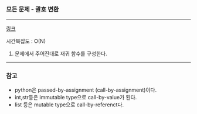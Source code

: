 ### 모든 문제 - 괄호 변환

___

[링크](https://programmers.co.kr/learn/courses/30/lessons/60058?language=python3)

시간복잡도 : O(N)

1. 문제에서 주어진대로 재귀 함수를 구성한다.
___
### 참고
* python은 passed-by-assignment (call-by-assignment)이다.
* int,str등은 immutable type으로 call-by-value가 된다.
* list 등은 mutable type으로 call-by-referenct다.  